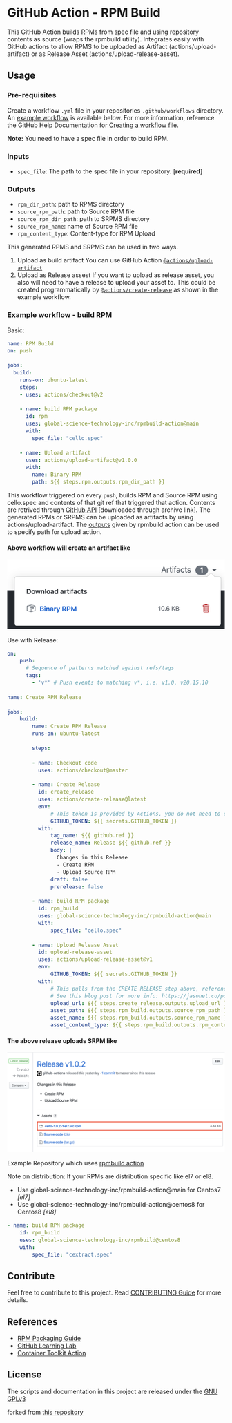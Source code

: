 # GitHub Action - RPM Build

This GitHub Action builds RPMs from spec file and using repository contents as source (wraps the rpmbuild utility).
Integrates easily with GitHub actions to allow RPMS to be uploaded as Artifact (actions/upload-artifact) or as Release Asset (actions/upload-release-asset).

## Usage

### Pre-requisites

Create a workflow `.yml` file in your repositories `.github/workflows` directory.
An [example workflow](#example-workflow---build-rpm) is available below.
For more information, reference the GitHub Help Documentation for [Creating a workflow file](https://help.github.com/en/articles/configuring-a-workflow#creating-a-workflow-file).

**Note:** You need to have a spec file in order to build RPM.

### Inputs

- `spec_file`: The path to the spec file in your repository. [**required**]

### Outputs

- `rpm_dir_path`: path to RPMS directory
- `source_rpm_path`: path to Source RPM file
- `source_rpm_dir_path`: path to  SRPMS directory
- `source_rpm_name`: name of Source RPM file
- `rpm_content_type`: Content-type for RPM Upload

This generated RPMS and SRPMS can be used in two ways.

1. Upload as build artifact
    You can use GitHub Action [`@actions/upload-artifact`](https://www.github.com/actions/upload-artifact)
1. Upload as Release assest
    If you want to upload as release asset, you also will need to have a release to upload your asset to.
    This could be created programmatically by [`@actions/create-release`](https://www.github.com/actions/create-release) as shown in the example workflow.

### Example workflow - build RPM

Basic:

```yaml
name: RPM Build
on: push

jobs:
  build:
    runs-on: ubuntu-latest
    steps:
    - uses: actions/checkout@v2

    - name: build RPM package
      id: rpm
      uses: global-science-technology-inc/rpmbuild-action@main
      with:
        spec_file: "cello.spec"

    - name: Upload artifact
      uses: actions/upload-artifact@v1.0.0
      with:
        name: Binary RPM
        path: ${{ steps.rpm.outputs.rpm_dir_path }}
```

This workflow triggered on every `push`, builds RPM and Source RPM using cello.spec and contents of that git ref that triggered that action.
Contents are retrived through [GitHub API](https://developer.github.com/v3/repos/contents/#get-archive-link) [downloaded through archive link].
The generated RPMs or SRPMS can be uploaded as artifacts by using actions/upload-artifact.
The [outputs](#outputs) given by rpmbuild action can be used to specify path for upload action.

#### Above workflow will create an artifact like

![artifact_image](assets/upload_artifacts.png)

Use with Release:

```yaml
on:
    push:
      # Sequence of patterns matched against refs/tags
      tags:
        - 'v*' # Push events to matching v*, i.e. v1.0, v20.15.10

name: Create RPM Release

jobs:
    build:
        name: Create RPM Release
        runs-on: ubuntu-latest

        steps:

        - name: Checkout code
          uses: actions/checkout@master

        - name: Create Release
          id: create_release
          uses: actions/create-release@latest
          env:
              # This token is provided by Actions, you do not need to create your own token
              GITHUB_TOKEN: ${{ secrets.GITHUB_TOKEN }}
          with:
              tag_name: ${{ github.ref }}
              release_name: Release ${{ github.ref }}
              body: |
                Changes in this Release
                - Create RPM
                - Upload Source RPM
              draft: false
              prerelease: false

        - name: build RPM package
          id: rpm_build
          uses: global-science-technology-inc/rpmbuild-action@main
          with:
              spec_file: "cello.spec"

        - name: Upload Release Asset
          id: upload-release-asset
          uses: actions/upload-release-asset@v1
          env:
              GITHUB_TOKEN: ${{ secrets.GITHUB_TOKEN }}
          with:
              # This pulls from the CREATE RELEASE step above, referencing it's ID to get its outputs object, which include a `upload_url`.
              # See this blog post for more info: https://jasonet.co/posts/new-features-of-github-actions/#passing-data-to-future-steps
              upload_url: ${{ steps.create_release.outputs.upload_url }}
              asset_path: ${{ steps.rpm_build.outputs.source_rpm_path }}
              asset_name: ${{ steps.rpm_build.outputs.source_rpm_name }}
              asset_content_type: ${{ steps.rpm_build.outputs.rpm_content_type }}
```

#### The above release uploads SRPM like

![artifact_image](assets/upload_release_asset.png)

Example Repository which uses [rpmbuild action](https://github.com/global-science-technology-inc/cextract)

Note on distribution:
If your RPMs are distribution specific like el7 or el8.

- Use global-science-technology-inc/rpmbuild-action@main for Centos7 *[el7]*
- Use global-science-technology-inc/rpmbuild-action@centos8 for Centos8 *[el8]*

```yaml
- name: build RPM package
    id: rpm_build
    uses: global-science-technology-inc/rpmbuild@centos8
    with:
        spec_file: "cextract.spec"
```

## Contribute

Feel free to contribute to this project. Read [CONTRIBUTING Guide](CONTRIBUTING.md) for more details.

## References

- [RPM Packaging Guide](https://rpm-packaging-guide.github.io/)
- [GitHub Learning Lab](https://lab.github.com/)
- [Container Toolkit Action](https://github.com/actions/container-toolkit-action)

## License

The scripts and documentation in this project are released under the [GNU GPLv3](LICENSE)

forked from [this repository](https://github.com/naveenrajm7/rpmbuild)
